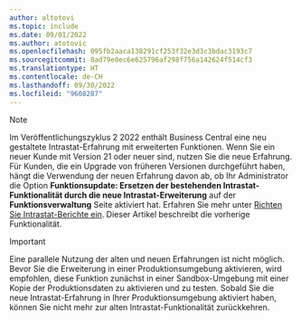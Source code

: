 ```yaml
---
author: altotovi
ms.topic: include
ms.date: 09/01/2022
ms.author: atotovic
ms.openlocfilehash: 095fb2aaca138291cf253f32e3d3c3bdac3193c7
ms.sourcegitcommit: 8ad79e0ec6e625796af298f756a142624f514cf3
ms.translationtype: HT
ms.contentlocale: de-CH
ms.lasthandoff: 09/30/2022
ms.locfileid: "9608287"
---
```

> [!NOTE]
> Im Veröffentlichungszyklus 2 2022 enthält Business Central eine neu gestaltete Intrastat-Erfahrung mit erweiterten Funktionen. Wenn Sie ein neuer Kunde mit Version 21 oder neuer sind, nutzen Sie die neue Erfahrung. Für Kunden, die ein Upgrade von früheren Versionen durchgeführt haben, hängt die Verwendung der neuen Erfahrung davon ab, ob Ihr Administrator die Option **Funktionsupdate: Ersetzen der bestehenden Intrastat-Funktionalität durch die neue Intrastat-Erweiterung** auf der **Funktionsverwaltung** Seite aktiviert hat. Erfahren Sie mehr unter [Richten Sie Intrastat-Berichte ein](../finance-how-setup-report-intrastat.md). Dieser Artikel beschreibt die vorherige Funktionalität.

> [!IMPORTANT]
> Eine parallele Nutzung der alten und neuen Erfahrungen ist nicht möglich. Bevor Sie die Erweiterung in einer Produktionsumgebung aktivieren, wird empfohlen, diese Funktion zunächst in einer Sandbox-Umgebung mit einer Kopie der Produktionsdaten zu aktivieren und zu testen. Sobald Sie die neue Intrastat-Erfahrung in Ihrer Produktionsumgebung aktiviert haben, können Sie nicht mehr zur alten Intrastat-Funktionalität zurückkehren.